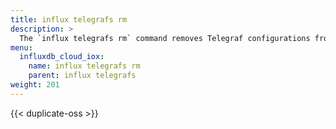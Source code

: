```yaml
---
title: influx telegrafs rm
description: >
  The `influx telegrafs rm` command removes Telegraf configurations from InfluxDB.
menu:
  influxdb_cloud_iox:
    name: influx telegrafs rm
    parent: influx telegrafs
weight: 201
---
```


{{< duplicate-oss >}}
